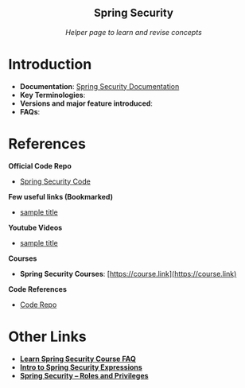 <section style="text-align: center;">
    <h1>Spring Security</h1>
    <p><em>Helper page to learn and revise concepts</em></p>
</section>

# Introduction
- **Documentation**: [Spring Security Documentation](../../documentation.md#xxxx-xxxx)
- **Key Terminologies**:
- **Versions and major feature introduced**:
- **FAQs**:


# References
**Official Code Repo**
- [Spring Security Code](https://github.com/xxxx)

**Few useful links (Bookmarked)**
- [sample title](.)

**Youtube Videos**
- [sample title](.)

**Courses**
- **Spring Security Courses**: [https://course.link](https://course.link)


**Code References**
- [Code Repo](https://github.com/xxx)





# Other Links

- [**Learn Spring Security Course FAQ**](https://www.baeldung.com/courses/learn-spring-security-faq)
- [**Intro to Spring Security Expressions**](https://www.baeldung.com/spring-security-expressions)
- [**Spring Security – Roles and Privileges**](https://www.baeldung.com/role-and-privilege-for-spring-security-registration)